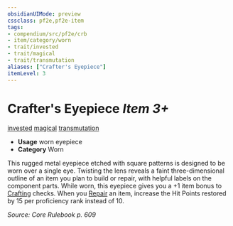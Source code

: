 ```yaml
---
obsidianUIMode: preview
cssclass: pf2e,pf2e-item
tags:
- compendium/src/pf2e/crb
- item/category/worn
- trait/invested
- trait/magical
- trait/transmutation
aliases: ["Crafter's Eyepiece"]
itemLevel: 3
---
```

# Crafter's Eyepiece *Item 3+*  
[invested](../../../rules/traits/invested.md)  [magical](../../../rules/traits/magical.md)  [transmutation](../../../rules/traits/transmutation.md)  

- **Usage** worn eyepiece
- **Category** Worn

This rugged metal eyepiece etched with square patterns is designed to be worn over a single eye. Twisting the lens reveals a faint three-dimensional outline of an item you plan to build or repair, with helpful labels on the component parts. While worn, this eyepiece gives you a +1 item bonus to [Crafting](../../skills.md#Crafting) checks. When you [Repair](../../../rules/actions/repair.md) an item, increase the Hit Points restored by 15 per proficiency rank instead of 10.

*Source: Core Rulebook p. 609*